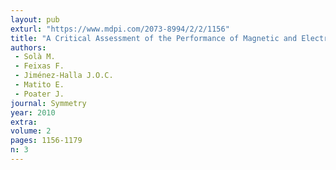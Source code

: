 ```yaml
---
layout: pub
exturl: "https://www.mdpi.com/2073-8994/2/2/1156"
title: "A Critical Assessment of the Performance of Magnetic and Electronic Indices of Aromaticity"
authors:
 - Solà M.
 - Feixas F.
 - Jiménez-Halla J.O.C.
 - Matito E.
 - Poater J.
journal: Symmetry
year: 2010
extra: 
volume: 2
pages: 1156-1179
n: 3
---
```

